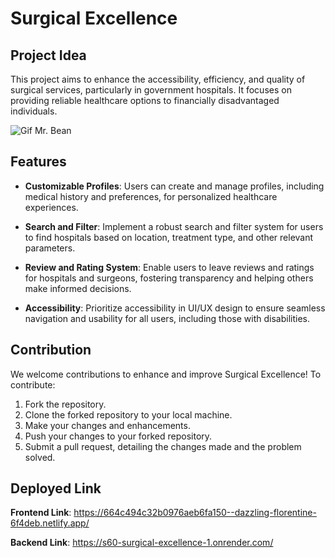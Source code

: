 # Surgical Excellence

## Project Idea

This project aims to enhance the accessibility, efficiency, and quality of surgical services, particularly in government hospitals. It focuses on providing reliable healthcare options to financially disadvantaged individuals.

![Gif Mr. Bean](https://media1.tenor.com/m/GBBVrq9U3uUAAAAC/bh187-mr-bean.gif)

## Features

- **Customizable Profiles**: Users can create and manage profiles, including medical history and preferences, for personalized healthcare experiences.

- **Search and Filter**: Implement a robust search and filter system for users to find hospitals based on location, treatment type, and other relevant parameters.

- **Review and Rating System**: Enable users to leave reviews and ratings for hospitals and surgeons, fostering transparency and helping others make informed decisions.

- **Accessibility**: Prioritize accessibility in UI/UX design to ensure seamless navigation and usability for all users, including those with disabilities.

## Contribution

We welcome contributions to enhance and improve Surgical Excellence! To contribute:

1. Fork the repository.
2. Clone the forked repository to your local machine.
3. Make your changes and enhancements.
4. Push your changes to your forked repository.
5. Submit a pull request, detailing the changes made and the problem solved.

## Deployed Link

**Frontend Link**: https://664c494c32b0976aeb6fa150--dazzling-florentine-6f4deb.netlify.app/

**Backend Link**: https://s60-surgical-excellence-1.onrender.com/
